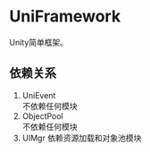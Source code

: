 # UniFramework

Unity简单框架。

## 依赖关系
1. UniEvent  
不依赖任何模块
2. ObjectPool  
不依赖任何模块
3. UIMgr
依赖资源加载和对象池模块